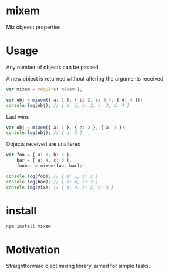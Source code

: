 # mixem

Mix objeect properties

# Usage

Any number of objects can be passed

A new object is returned without altering the arguments received

```js
var mixem = require('mixem');

var obj = mixem({ a: 1 }, { b: 2, c: 3 }, { d: 4 });
console.log(obj); // { a: 1, b: 2, c: 3, d: 4 }
```

Last wins

```js
var obj = mixem({ a: 1 }, { a: 2 }, { a: 3 });
console.log(obj); // { a: 3 }
```

Objects received are unaltered

```js
var foo = { a: 1, b: 2 },
    bar = { a: 4, c: 3 },
    foobar = mixem(foo, bar);

console.log(foo); // { a: 1, b: 2 }
console.log(bar); // { a: 4, c: 3 }
console.log(mix); // { a: 4, b: 2, c: 3 }
```

# install

    npm install mixem

# Motivation

Straightforward oject mixing library, aimed for simple tasks.
